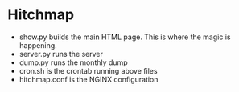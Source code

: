 # Hitchmap

- show.py builds the main HTML page. This is where the magic is happening.
- server.py runs the server
- dump.py runs the monthly dump
- cron.sh is the crontab running above files
- hitchmap.conf is the NGINX configuration

